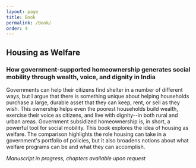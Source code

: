 ```yaml
---
layout: page
title: Book
permalink: /Book/
order: 4
---
```


<!-- Global site tag (gtag.js) - Google Analytics -->
<script async src="https://www.googletagmanager.com/gtag/js?id=UA-111923831-1"></script>
<script>
  window.dataLayer = window.dataLayer || [];
  function gtag(){dataLayer.push(arguments);}
  gtag('js', new Date());

  gtag('config', 'UA-111923831-1');
</script>


## Housing as Welfare
### How government-supported homeownership generates social mobility through wealth, voice, and dignity in India

Governments can help their citizens find shelter in a number of different ways, but I argue that there is something unique about helping households purchase a large, durable asset that they can keep, rent, or sell as they wish. This ownership helps even the poorest households build wealth, exercise their voice as citizens, and live with dignity--in both rural and urban areas. Government subsidized homeownership is, in short, a powerful tool for social mobility. 
This book explores the idea of housing as welfare. The comparison highlights the role housing can take in a government's portfolio of policies, but it also broadens notions about what welfare programs can be and what they can accomplish.



*Manuscript in progress, chapters available upon request*